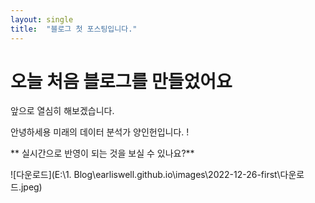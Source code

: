 ```yaml
---
layout: single
title:  "블로그 첫 포스팅입니다."
---
```


# 오늘 처음 블로그를 만들었어요

앞으로 열심히 해보겠습니다.

안녕하세용 미래의 데이터 분석가 양인헌입니다. !



** 실시간으로 반영이 되는 것을 보실 수 있나요?**

![다운로드](E:\1. Blog\earliswell.github.io\images\2022-12-26-first\다운로드.jpeg)
